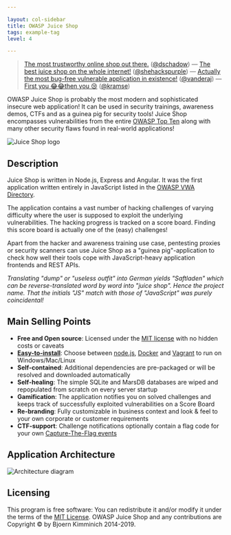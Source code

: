 ```yaml
---

layout: col-sidebar
title: OWASP Juice Shop
tags: example-tag
level: 4

---
```


> [The most trustworthy online shop out there.](https://twitter.com/dschadow/status/706781693504589824)
> ([@dschadow](https://github.com/dschadow)) —
> [The best juice shop on the whole internet!](https://twitter.com/shehackspurple/status/907335357775085568)
> ([@shehackspurple](https://twitter.com/shehackspurple)) —
> [Actually the most bug-free vulnerable application in existence!](https://youtu.be/TXAztSpYpvE?t=26m35s)
> ([@vanderaj](https://twitter.com/vanderaj)) —
> [First you 😂😂then you 😢](https://twitter.com/kramse/status/1073168529405472768)
> ([@kramse](https://twitter.com/kramse))

OWASP Juice Shop is probably the most modern and sophisticated insecure
web application! It can be used in security trainings, awareness demos,
CTFs and as a guinea pig for security tools! Juice Shop encompasses
vulnerabilities from the entire
[OWASP Top Ten](https://www.owasp.org/index.php/OWASP_Top_Ten) along
with many other security flaws found in real-world applications!

![Juice Shop logo](https://raw.githubusercontent.com/bkimminich/juice-shop/develop/frontend/src/assets/public/images/JuiceShop_Logo_100px.png)

## Description

Juice Shop is written in Node.js, Express and Angular. It was the first application written entirely in JavaScript listed in the [OWASP VWA Directory](https://www.owasp.org/index.php/OWASP_Vulnerable_Web_Applications_Directory_Project).

The application contains a vast number of hacking challenges of varying difficulty where the user is supposed to exploit the underlying vulnerabilities. The hacking progress is tracked on a score board. Finding this score board is actually one of the (easy) challenges!

Apart from the hacker and awareness training use case, pentesting proxies or security scanners can use Juice Shop as a "guinea pig"-application to check how well their tools cope with JavaScript-heavy application frontends and REST APIs.

_Translating "dump" or "useless outfit" into German yields "Saftladen" which can be reverse-translated word by word into "juice shop". Hence the project name. That the initials "JS" match with those of "JavaScript" was purely coincidental!_

## Main Selling Points

* **Free and Open source**: Licensed under the [MIT license](https://github.com/bkimminich/juice-shop/blob/master/LICENSE) with no hidden costs or caveats
* [**Easy-to-install**](https://github.com/bkimminich/juice-shop#setup): Choose between [node.js](http://nodejs.org), [Docker](https://www.docker.com) and [Vagrant](https://www.vagrantup.com/downloads.html) to run on Windows/Mac/Linux
* **Self-contained**: Additional dependencies are pre-packaged or will be resolved and downloaded automatically
* **Self-healing**: The simple SQLite and MarsDB databases are wiped and repopulated from scratch on every server startup
* **Gamification**: The application notifies you on solved challenges and keeps track of successfully exploited vulnerabilities on a Score Board
* **Re-branding**: Fully customizable in business context and look & feel to your own corporate or customer requirements
* **CTF-support**: Challenge notifications optionally contain a flag code for your own [Capture-The-Flag events](https://github.com/bkimminich/juice-shop-ctf)

## Application Architecture

![Architecture diagram](https://raw.githubusercontent.com/bkimminich/pwning-juice-shop/master/introduction/img/architecture-diagram.png)

## Licensing

This program is free software: You can redistribute it and/or modify it under the terms of the [MIT License](https://github.com/bkimminich/juice-shop/blob/master/LICENSE). OWASP Juice Shop and any contributions are Copyright © by Bjoern Kimminich 2014-2019.